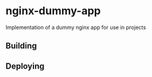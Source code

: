 # nginx-dummy-app

Implementation of a dummy nginx app for use in projects

## Building


## Deploying

